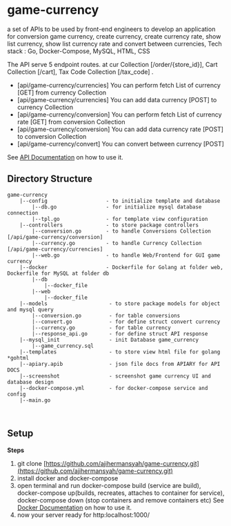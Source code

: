 # game-currency
a set of APIs to be used by front-end engineers to develop an application for conversion game currency, create currency, create currency rate, show list currency, show list currency rate and convert between currencies, Tech stack : Go, Docker-Compose, MySQL, HTML, CSS

The API serve 5 endpoint routes.
at cur Collection [/order/{store_id}], Cart Collection [/cart], Tax Code Collection [/tax_code] .
- [api/game-currency/currencies] You can perform fetch List of currency [GET] from currency Collection
- [api/game-currency/currencies] You can add data currency [POST] to currency Collection
- [api/game-currency/conversion] You can perform fetch List of currency rate [GET] from conversion Collection
- [api/game-currency/conversion] You can add data currency rate [POST] to conversion Collection
- [api/game-currency/convert] You can convert between currency [POST]


See [API Documentation](https://github.com/ajiehermansyah/game-currency/blob/master/apiary.apib) on how to use it.

## Directory Structure
```
game-currency
    |--config                   - to initialize template and database
        |--db.go                - for initialize mysql database connection
        |--tpl.go               - for template view configuration
    |--controllers              - to store package controllers
        |--conversion.go        - to handle Conversions Collection [/api/game-currency/conversion]
        |--currency.go          - to handle Currency Collection [/api/game-currency/currencies]
        |--web.go               - to handle Web/Frontend for GUI game currency
    |--docker                   - Dockerfile for Golang at folder web, Dockerfile for MySQL at folder db
        |--db
            |--docker_file
        |--web
            |--docker_file
    |--models                    - to store package models for object and mysql query
        |--conversion.go         - for table conversions
        |--convert.go            - for define struct convert currency
        |--currency.go           - for table currency
        |--response_api.go       - for define struct API response
    |--mysql_init                - init Database game_currency
        |--game_currency.sql
    |--templates                 - to store view html file for golang *gohtml
    |--apiary.apib               - json file docs from APIARY for API DOCS
    |--screenshot                - screenshot game currency UI and database design
    |--docker-compose.yml        - for docker-compose service and config
    |--main.go                   

  
```

## Setup

**Steps**
1. git clone [https://github.com/ajihermansyah/game-currency.git](https://github.com/ajihermansyah/game-currency.git)
2. install docker and docker-compose 
3. open terminal and run docker-compose build (service are build), docker-compose up(builds, recreates, attaches to container for service), docker-compose down (stop containers and remove containers etc) See [Docker Documentation](https://docs.docker.com/compose/reference/build/) on how to use it.
4. now your server ready for http:localhost:1000/
